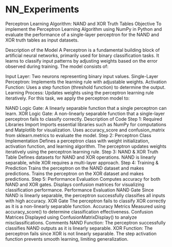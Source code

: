 # NN_Experiments
Perceptron Learning Algorithm: NAND and XOR Truth Tables
Objective
To implement the Perceptron Learning Algorithm using NumPy in Python and evaluate the performance of a single-layer perceptron for the NAND and XOR truth tables as input datasets.

Description of the Model
A Perceptron is a fundamental building block of artificial neural networks, primarily used for binary classification tasks. It learns to classify input patterns by adjusting weights based on the error observed during training. The model consists of:

Input Layer: Two neurons representing binary input values.
Single-Layer Perceptron: Implements the learning rule with adjustable weights.
Activation Function: Uses a step function (threshold function) to determine the output.
Learning Process: Updates weights using the perceptron learning rule iteratively.
For this task, we apply the perceptron model to:

NAND Logic Gate: A linearly separable function that a single perceptron can learn.
XOR Logic Gate: A non-linearly separable function that a single-layer perceptron fails to classify correctly.
Description of Code
Step 1: Required Libraries Import
Imports essential libraries such as NumPy for computations and Matplotlib for visualization.
Uses accuracy_score and confusion_matrix from sklearn.metrics to evaluate the model.
Step 2: Perceptron Class Implementation
Defines a perceptron class with weight initialization, activation function, and learning algorithm.
The perceptron updates weights iteratively using the perceptron learning rule.
Step 3: NAND & XOR Truth Table
Defines datasets for NAND and XOR operations.
NAND is linearly separable, while XOR requires a multi-layer approach.
Step 4: Training & Prediction
Trains the perceptron on the NAND dataset and makes predictions.
Trains the perceptron on the XOR dataset and makes predictions.
Step 5: Performance Evaluation
Computes accuracy for both NAND and XOR gates.
Displays confusion matrices for visualizing classification performance.
Performance Evaluation
NAND Gate
Since NAND is linearly separable, the perceptron successfully classifies all inputs with high accuracy.
XOR Gate
The perceptron fails to classify XOR correctly as it is a non-linearly separable function.
Accuracy Metrics
Measured using accuracy_score() to determine classification effectiveness.
Confusion Matrices
Displayed using ConfusionMatrixDisplay() to analyze misclassifications.
Comments
NAND Function: The perceptron successfully classifies NAND outputs as it is linearly separable.
XOR Function: The perceptron fails since XOR is not linearly separable.
The step activation function prevents smooth learning, limiting generalization.